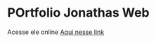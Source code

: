 <h1>POrtfolio Jonathas Web</h1>

Acesse ele online <a href ="https://jonathasgit.github.io/JonathasWEB/">Aqui nesse link </a>

